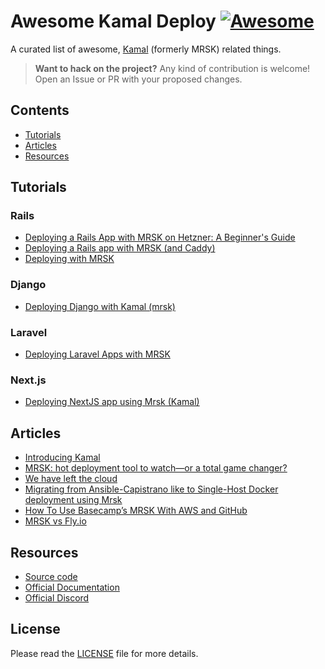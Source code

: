 # Awesome Kamal Deploy [![Awesome](https://awesome.re/badge.svg)](https://awesome.re)

A curated list of awesome, [Kamal](https://kamal-deploy.org) (formerly MRSK) related things.

> **Want to hack on the project?** Any kind of contribution is welcome! Open an Issue or PR with your proposed changes.

## Contents

- [Tutorials](#tutorials)
- [Articles](#articles)
- [Resources](#resources)

## Tutorials

### Rails
- [Deploying a Rails App with MRSK on Hetzner: A Beginner's Guide](https://dev.to/adrienpoly/deploying-a-rails-app-with-mrsk-on-hetzner-a-beginners-guide-39kp)
- [Deploying a Rails app with MRSK (and Caddy)](https://greg.molnar.io/blog/deploying-a-rails-app-with-mrsk/)
- [Deploying with MRSK](https://www.driftingruby.com/episodes/deploying-with-mrsk)

### Django
- [Deploying Django with Kamal (mrsk)](https://anthonynsimon.com/blog/kamal-deploy/)

### Laravel
- [Deploying Laravel Apps with MRSK](https://www.youtube.com/watch?v=BKquUJ5tuq0)

### Next.js
- [Deploying NextJS app using Mrsk (Kamal)](https://medium.com/@ruslanfg/deploying-nextjs-using-mrsk-819aa9eb83ba)

## Articles
- [Introducing Kamal](https://world.hey.com/dhh/introducing-kamal-9330a267)
- [MRSK: hot deployment tool to watch—or a total game changer?](https://evilmartians.com/chronicles/mrsk-hot-deployment-tool-or-total-game-changer)
- [We have left the cloud](https://world.hey.com/dhh/we-have-left-the-cloud-251760fb)
- [Migrating from Ansible-Capistrano like to Single-Host Docker deployment using Mrsk](https://www.stefanwienert.de/blog/2023/03/30/rails-mrsk-deployment-migrating-from-ansible-capistrano-like-to-single-host-docker-deployment-using-mrsk/)
- [How To Use Basecamp’s MRSK With AWS and GitHub](https://jetrockets.com/blog/how-to-use-basecamp-s-mrsk-with-aws-and-github)
- [MRSK vs Fly.io](https://fly.io/ruby-dispatch/mrsk-vs-flyio/)

## Resources
- [Source code](https://github.com/basecamp/kamal)
- [Official Documentation](https://kamal-deploy.org)
- [Official Discord](https://discord.com/invite/YgHVT7GCXS)

## License
Please read the [LICENSE](LICENSE) file for more details.
